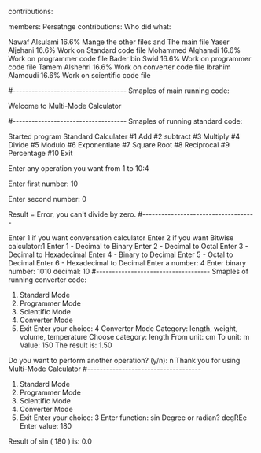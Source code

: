 contributions:

members:                 Persatnge contributions:                                Who did what:

Nawaf Alsulami                     16.6%                              Mange the other files and The main file
Yaser Aljehani                     16.6%                                      Work on Standard code file
Mohammed Alghamdi                  16.6%                                      Work on programmer code file
Bader bin Swid                     16.6%                                      Work on programmer code file
Tamem Alshehri                     16.6%                                      Work on converter code file
Ibrahim Alamoudi                   16.6%                                      Work on scientific code file

#------------------------------------
Smaples of main running code:


Welcome to Multi-Mode Calculator


#------------------------------------
Smaples of running standard code:


Started program
Standard Calculater
#1 Add
#2 subtract
#3 Multiply
#4 Divide
#5 Modulo
#6 Exponentiate
#7 Square Root
#8 Reciprocal
#9 Percentage
#10 Exit

Enter any operation you want from 1 to 10:4

Enter first number: 10

Enter second number: 0

Result =  Error, you can't divide by zero.
#------------------------------------

Enter 1 if you want conversation calculator
 Enter 2 if you want Bitwise calculator:1
Enter 1 - Decimal to Binary
Enter 2 - Decimal to Octal
Enter 3 - Decimal to Hexadecimal
Enter 4 - Binary to Decimal
Enter 5 - Octal to Decimal
Enter 6 - Hexadecimal to Decimal
Enter a number: 4
Enter binary number: 1010
decimal: 10
#------------------------------------
Smaples of running converter code:
1. Standard Mode
2. Programmer Mode
3. Scientific Mode
4. Converter Mode
5. Exit
Enter your choice: 4
Converter Mode
Category: length, weight, volume, temperature
Choose category: length
From unit: cm
To unit: m
Value: 150
The result is: 1.50

Do you want to perform another operation? (y/n): n
Thank you for using Multi-Mode Calculator
#------------------------------------
1. Standard Mode
2. Programmer Mode
3. Scientific Mode
4. Converter Mode
5. Exit
Enter your choice: 3
Enter function: sin
Degree or radian? degREe
Enter value: 180

Result of sin ( 180 )  is:  0.0

